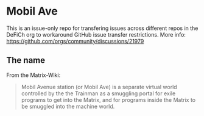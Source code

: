# Mobil Ave

This is an issue-only repo for transfering issues across different repos in the DeFiCh org to workaround GitHub issue transfer restrictions.
More info: https://github.com/orgs/community/discussions/21979

## The name

From the Matrix-Wiki:

> Mobil Avenue station (or Mobil Ave) is a separate virtual world controlled by the the Trainman as a smuggling portal for exile programs to get into the Matrix,
and for programs inside the Matrix to be smuggled into the machine world.
